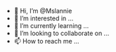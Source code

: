 - 👋 Hi, I’m @Mslannie
- 👀 I’m interested in ...
- 🌱 I’m currently learning ...
- 💞️ I’m looking to collaborate on ...
- 📫 How to reach me ...

<!---
Mslannie/Mslannie is a ✨ special ✨ repository because its `README.md` (this file) appears on your GitHub profile.
You can click the Preview link to take a look at your changes.
--->
